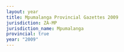 ```yaml
---
layout: year
title: Mpumalanga Provincial Gazettes 2009
jurisdiction: ZA-MP
jurisdiction_name: Mpumalanga
provincial: true
year: "2009"
---
```

